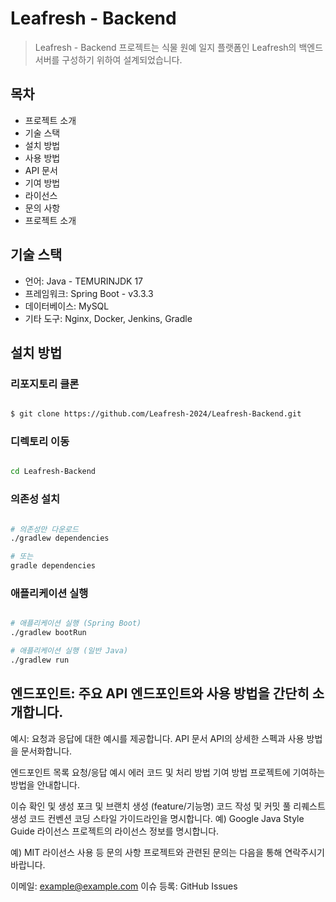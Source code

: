 # Leafresh - Backend

> Leafresh - Backend 프로젝트는 식물 원예 일지 플랫폼인 Leafresh의 백엔드 서버를 구성하기 위하여 설계되었습니다.

## 목차
+ 프로젝트 소개
+ 기술 스택
+ 설치 방법
+ 사용 방법
+ API 문서
+ 기여 방법
+ 라이선스
+ 문의 사항
+ 프로젝트 소개

## 기술 스택
+ 언어: Java - TEMURINJDK 17
+ 프레임워크: Spring Boot - v3.3.3
+ 데이터베이스: MySQL
+ 기타 도구: Nginx, Docker, Jenkins, Gradle

## 설치 방법

### 리포지토리 클론
```bash

$ git clone https://github.com/Leafresh-2024/Leafresh-Backend.git

```

### 디렉토리 이동

```bash

cd Leafresh-Backend

```

### 의존성 설치

```bash

# 의존성만 다운로드
./gradlew dependencies

# 또는
gradle dependencies

```

### 애플리케이션 실행

```bash

# 애플리케이션 실행 (Spring Boot)
./gradlew bootRun

# 애플리케이션 실행 (일반 Java)
./gradlew run

```

## 엔드포인트: 주요 API 엔드포인트와 사용 방법을 간단히 소개합니다.
예시: 요청과 응답에 대한 예시를 제공합니다.
API 문서
API의 상세한 스펙과 사용 방법을 문서화합니다.

엔드포인트 목록
요청/응답 예시
에러 코드 및 처리 방법
기여 방법
프로젝트에 기여하는 방법을 안내합니다.

이슈 확인 및 생성
포크 및 브랜치 생성 (feature/기능명)
코드 작성 및 커밋
풀 리퀘스트 생성
코드 컨벤션
코딩 스타일 가이드라인을 명시합니다.
예) Google Java Style Guide
라이선스
프로젝트의 라이선스 정보를 명시합니다.

예) MIT 라이선스 사용 등
문의 사항
프로젝트와 관련된 문의는 다음을 통해 연락주시기 바랍니다.

이메일: example@example.com
이슈 등록: GitHub Issues
